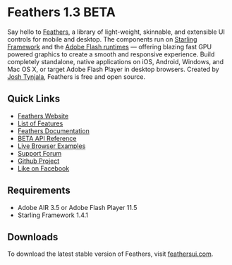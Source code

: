 # Feathers 1.3 BETA

Say hello to [Feathers](http://feathersui.com/), a library of light-weight, skinnable, and extensible UI controls for mobile and desktop. The components run on [Starling Framework](http://starling-framework.org/) and the [Adobe Flash runtimes](http://gaming.adobe.com/technologies/) — offering blazing fast GPU powered graphics to create a smooth and responsive experience. Build completely standalone, native applications on iOS, Android, Windows, and Mac OS X, or target Adobe Flash Player in desktop browsers. Created by [Josh Tynjala](http://twitter.com/joshtynjala), Feathers is free and open source.

## Quick Links

* [Feathers Website](http://feathersui.com/)
* [List of Features](http://wiki.starling-framework.org/feathers/features)
* [Feathers Documentation](http://wiki.starling-framework.org/feathers/start)
* [BETA API Reference](http://feathersui.com/beta/documentation/)
* [Live Browser Examples](http://feathersui.com/examples/)
* [Support Forum](http://forum.starling-framework.org/forum/feathers)
* [Github Project](https://github.com/joshtynjala/feathers)
* [Like on Facebook](http://facebook.com/feathersui)

## Requirements

* Adobe AIR 3.5 or Adobe Flash Player 11.5
* Starling Framework 1.4.1

## Downloads

To download the latest stable version of Feathers, visit [feathersui.com](http://feathersui.com/).
